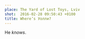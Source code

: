 ```yaml
---
place: The Yard of Lost Toys, Lviv
shot:  2016-02-28 09:50:43 +0100
title: Where’s Уолли?
---
```


He _knows_.
